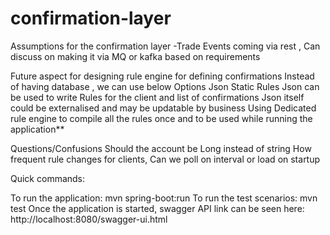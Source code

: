 # confirmation-layer
Assumptions for the confirmation layer
-Trade Events coming via rest , 
  Can discuss on making it via MQ or kafka based on requirements


Future aspect for designing rule engine for defining confirmations
Instead of having database , we can use below Options
Json Static Rules
 Json can be used to write Rules for the client and list of confirmations
 Json itself could be externalised and may be updatable by business 
Using Dedicated rule engine to compile all the rules once and to be used while running the application**


Questions/Confusions
Should the account be Long instead of string
How frequent rule changes for clients, Can we poll on interval or load on startup

Quick commands:

To run the application: mvn spring-boot:run
To run the test scenarios: mvn test
Once the application is started, swagger API link can be seen here: http://localhost:8080/swagger-ui.html